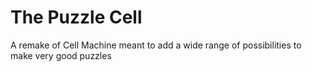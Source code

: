 # The Puzzle Cell

A remake of Cell Machine meant to add a wide range of possibilities to make very good puzzles
